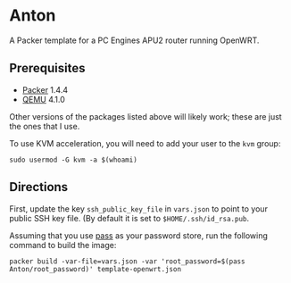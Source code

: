 # Anton

A Packer template for a PC Engines APU2 router running OpenWRT.

## Prerequisites

- [Packer] 1.4.4
- [QEMU] 4.1.0

Other versions of the packages listed above will likely work; these are just the ones that I use.

To use KVM acceleration, you will need to add your user to the `kvm` group:

```console
sudo usermod -G kvm -a $(whoami)
```

## Directions

First, update the key `ssh_public_key_file` in `vars.json` to point to your public SSH key
file. (By default it is set to `$HOME/.ssh/id_rsa.pub`.

Assuming that you use [pass] as your password store, run the following command to build the image:

```console
packer build -var-file=vars.json -var 'root_password=$(pass Anton/root_password)' template-openwrt.json
```

[Packer]: https://www.packer.io/
[QEMU]: https://www.qemu.org/
[pass]: https://www.passwordstore.org/
